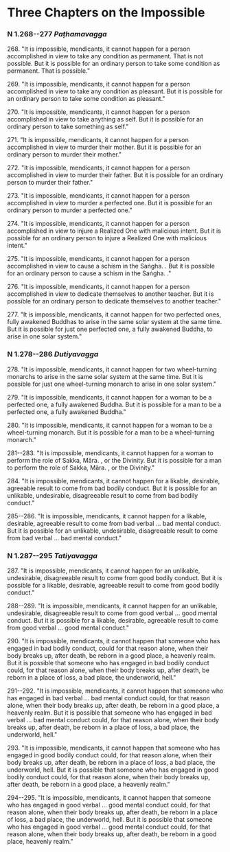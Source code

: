 # Three Chapters on the Impossible

### N 1.268--277 *Paṭhamavagga*

268\. "It is impossible, mendicants, it cannot happen for a person
accomplished in view to take any condition as permanent. That is not
possible. But it is possible for an ordinary person to take some
condition as permanent. That is possible."

<!--pg-->
269\. "It is impossible, mendicants, it cannot happen for a person
accomplished in view to take any condition as pleasant. But it is
possible for an ordinary person to take some condition as pleasant."

<!--pg-->
270\. "It is impossible, mendicants, it cannot happen for a person
accomplished in view to take anything as self. But it is possible for an
ordinary person to take something as self."

<!--pg-->
271\. "It is impossible, mendicants, it cannot happen for a person
accomplished in view to murder their mother. But it is possible for an
ordinary person to murder their mother."

<!--pg-->
272\. "It is impossible, mendicants, it cannot happen for a person
accomplished in view to murder their father. But it is possible for an
ordinary person to murder their father."

<!--pg-->
273\. "It is impossible, mendicants, it cannot happen for a person
accomplished in view to murder a perfected one. But it is possible for
an ordinary person to murder a perfected one."

<!--pg-->
274\. "It is impossible, mendicants, it cannot happen for a person
accomplished in view to injure a Realized One with malicious intent. But
it is possible for an ordinary person to injure a Realized One with
malicious intent."

<!--pg-->
275\. "It is impossible, mendicants, it cannot happen for a person
accomplished in view to cause a schism in the Saṅgha\. . But
it is possible for an ordinary person to cause a schism in the
Saṅgha\. ."

<!--pg-->
276\. "It is impossible, mendicants, it cannot happen for a person
accomplished in view to dedicate themselves to another teacher. But it
is possible for an ordinary person to dedicate themselves to another
teacher."

<!--pg-->
277\. "It is impossible, mendicants, it cannot happen for two perfected ones,
fully awakened Buddhas to arise in the same solar system at the same
time. But it is possible for just one perfected one, a fully awakened
Buddha, to arise in one solar system."

<!--pg-->
### N 1.278--286 *Dutiyavagga*

278\. "It is impossible, mendicants, it cannot happen for two wheel-turning
monarchs to arise in the same solar system at the same time. But it is
possible for just one wheel-turning monarch to arise in one solar
system."

<!--pg-->
279\. "It is impossible, mendicants, it cannot happen for a woman to be a
perfected one, a fully awakened Buddha. But it is possible for a man to
be a perfected one, a fully awakened Buddha."

<!--pg-->
280\. "It is impossible, mendicants, it cannot happen for a woman to be a
wheel-turning monarch. But it is possible for a man to be a
wheel-turning monarch."

<!--pg-->
281--283\. "It is impossible, mendicants, it cannot happen for a woman to perform
the role of Sakka, Māra\. , or the Divinity. But it is
possible for a man to perform the role of Sakka, Māra\. , or
the Divinity."

<!--pg-->
284\. "It is impossible, mendicants, it cannot happen for a likable,
desirable, agreeable result to come from bad bodily conduct. But it is
possible for an unlikable, undesirable, disagreeable result to come from
bad bodily conduct."

<!--pg-->
285--286\. "It is impossible, mendicants, it cannot happen for a likable,
desirable, agreeable result to come from bad verbal ... bad mental
conduct. But it is possible for an unlikable, undesirable, disagreeable
result to come from bad verbal ... bad mental conduct."

<!--pg-->
### N 1.287--295 *Tatiyavagga*

287\. "It is impossible, mendicants, it cannot happen for an unlikable,
undesirable, disagreeable result to come from good bodily conduct. But
it is possible for a likable, desirable, agreeable result to come from
good bodily conduct."

<!--pg-->
288--289\. "It is impossible, mendicants, it cannot happen for an unlikable,
undesirable, disagreeable result to come from good verbal ... good
mental conduct. But it is possible for a likable, desirable, agreeable
result to come from good verbal ... good mental conduct."

<!--pg-->
290\. "It is impossible, mendicants, it cannot happen that someone who has
engaged in bad bodily conduct, could for that reason alone, when their
body breaks up, after death, be reborn in a good place, a heavenly
realm. But it is possible that someone who has engaged in bad bodily
conduct could, for that reason alone, when their body breaks up, after
death, be reborn in a place of loss, a bad place, the underworld, hell."

<!--pg-->
291--292\. "It is impossible, mendicants, it cannot happen that someone who has
engaged in bad verbal ... bad mental conduct could, for that reason
alone, when their body breaks up, after death, be reborn in a good
place, a heavenly realm. But it is possible that someone who has engaged
in bad verbal ... bad mental conduct could, for that reason alone, when
their body breaks up, after death, be reborn in a place of loss, a bad
place, the underworld, hell."

<!--pg-->
293\. "It is impossible, mendicants, it cannot happen that someone who has
engaged in good bodily conduct could, for that reason alone, when their
body breaks up, after death, be reborn in a place of loss, a bad place,
the underworld, hell. But it is possible that someone who has engaged in
good bodily conduct could, for that reason alone, when their body breaks
up, after death, be reborn in a good place, a heavenly realm."

<!--pg-->
294--295\. "It is impossible, mendicants, it cannot happen that someone who has
engaged in good verbal ... good mental conduct could, for that reason
alone, when their body breaks up, after death, be reborn in a place of
loss, a bad place, the underworld, hell. But it is possible that someone
who has engaged in good verbal ... good mental conduct could, for that
reason alone, when their body breaks up, after death, be reborn in a
good place, heavenly realm."

<!--pg-->
